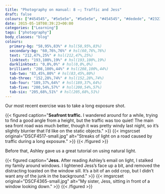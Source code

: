 ```yaml
---
title: "Photography on manual: 8 –; Traffic and Jess"
draft: false
colours: ["#454545", "#5e5e5e", "#5e5e5e", "#454545", "#dedede", "#232323", "#dedede"]
date: 2015-05-18T08:39:23+00:00
categories: ["Learning"]
tags: ["photography"]
body_classes: "blog"
colours:
  primary-bg: "58,95%,83%" # hsl(58,95%,83%)
  secondary-bg: "60,76%,76%" # hsl(60,76%,76%)
  text: "212,47%,25%" # hsl(212,47%,25%)
  linktext: "193,100%,19%" # hsl(193,100%,19%)
  darklinktext: "0,0%,0%" # hsl(0,0%,0%)
  brilliant: "208,100%,44%" # hsl(208,100%,44%)
  tab-two: "83,45%,80%" # hsl(83,45%,80%)
  tab-three: "152,28%,74%" # hsl(152,28%,74%)
  tab-four: "189,37%,64%" # hsl(189,37%,64%)
  tab-five: "200,54%,57%" # hsl(200,54%,57%)
  tab-six: "205,68%,51%" # hsl(205,68%,51%)
---
```


Our most recent exercise was to take a long exposure shot.

{{< figured caption="**Seafront traffic.** I wandered around for a while, trying to find a good angle from a height, but the traffic was too quiet! The main sea front road was much better, though it was pretty windy last night, so it’s slightly blurrier that I’d like on the static objects." >}}
  {{< imgsrcset original="DSCF4517-small.jpg" alt="Streaks of light on a road caused by traffic  during a long exposure." >}}
{{< /figured >}}

Before that, Ashley gave us a great tutorial on using natural light.

{{< figured caption="**Jess.** After reading Ashley’s email on light, I stalked my family around windows. I lightened Jess’s face up a bit, and removed the distracting toasted on the window sill. It’s a bit of an odd crop, but I didn’t want any of the junk in the background." >}}
  {{< imgsrcset original="DSCF4365-small.jpg" alt="My sister, Jess, sitting in front of a window looking down." >}}
{{< /figured >}}

